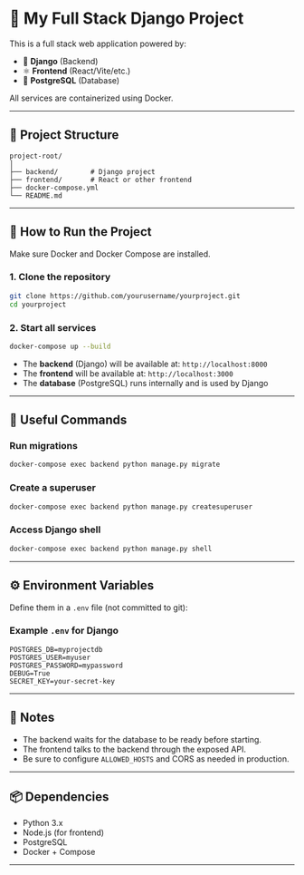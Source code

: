 # 🧱 My Full Stack Django Project

This is a full stack web application powered by:
- 🐍 **Django** (Backend)
- ⚛️ **Frontend** (React/Vite/etc.)
- 🐘 **PostgreSQL** (Database)

All services are containerized using Docker.

---

## 🚀 Project Structure

```
project-root/
│
├── backend/        # Django project
├── frontend/       # React or other frontend
├── docker-compose.yml
└── README.md
```

---

## 🐳 How to Run the Project

Make sure Docker and Docker Compose are installed.

### 1. Clone the repository

```bash
git clone https://github.com/yourusername/yourproject.git
cd yourproject
```

### 2. Start all services

```bash
docker-compose up --build
```

- The **backend** (Django) will be available at: `http://localhost:8000`
- The **frontend** will be available at: `http://localhost:3000`
- The **database** (PostgreSQL) runs internally and is used by Django

---

## 🧪 Useful Commands

### Run migrations

```bash
docker-compose exec backend python manage.py migrate
```

### Create a superuser

```bash
docker-compose exec backend python manage.py createsuperuser
```

### Access Django shell

```bash
docker-compose exec backend python manage.py shell
```

---

## ⚙️ Environment Variables

Define them in a `.env` file (not committed to git):

### Example `.env` for Django

```env
POSTGRES_DB=myprojectdb
POSTGRES_USER=myuser
POSTGRES_PASSWORD=mypassword
DEBUG=True
SECRET_KEY=your-secret-key
```

---

## 📝 Notes

- The backend waits for the database to be ready before starting.
- The frontend talks to the backend through the exposed API.
- Be sure to configure `ALLOWED_HOSTS` and CORS as needed in production.

---

## 📦 Dependencies

- Python 3.x
- Node.js (for frontend)
- PostgreSQL
- Docker + Compose

---

